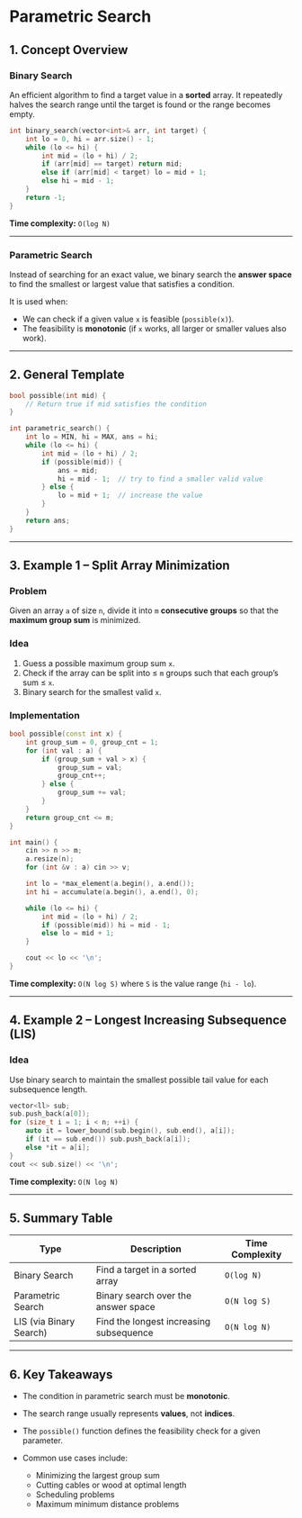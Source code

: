 # Parametric Search

## 1. Concept Overview

### Binary Search

An efficient algorithm to find a target value in a **sorted** array.
It repeatedly halves the search range until the target is found or the range becomes empty.

```cpp
int binary_search(vector<int>& arr, int target) {
    int lo = 0, hi = arr.size() - 1;
    while (lo <= hi) {
        int mid = (lo + hi) / 2;
        if (arr[mid] == target) return mid;
        else if (arr[mid] < target) lo = mid + 1;
        else hi = mid - 1;
    }
    return -1;
}
```

**Time complexity:** `O(log N)`

---

### Parametric Search

Instead of searching for an exact value, we binary search the **answer space** to find the smallest or largest value that satisfies a condition.

It is used when:

* We can check if a given value `x` is feasible (`possible(x)`).
* The feasibility is **monotonic** (if `x` works, all larger or smaller values also work).

---

## 2. General Template

```cpp
bool possible(int mid) {
    // Return true if mid satisfies the condition
}

int parametric_search() {
    int lo = MIN, hi = MAX, ans = hi;
    while (lo <= hi) {
        int mid = (lo + hi) / 2;
        if (possible(mid)) {
            ans = mid;
            hi = mid - 1;  // try to find a smaller valid value
        } else {
            lo = mid + 1;  // increase the value
        }
    }
    return ans;
}
```

---

## 3. Example 1 – Split Array Minimization

### Problem

Given an array `a` of size `n`, divide it into `m` **consecutive groups**
so that the **maximum group sum** is minimized.

### Idea

1. Guess a possible maximum group sum `x`.
2. Check if the array can be split into ≤ `m` groups such that each group’s sum ≤ `x`.
3. Binary search for the smallest valid `x`.

### Implementation

```cpp
bool possible(const int x) {
    int group_sum = 0, group_cnt = 1;
    for (int val : a) {
        if (group_sum + val > x) {
            group_sum = val;
            group_cnt++;
        } else {
            group_sum += val;
        }
    }
    return group_cnt <= m;
}

int main() {
    cin >> n >> m;
    a.resize(n);
    for (int &v : a) cin >> v;

    int lo = *max_element(a.begin(), a.end());
    int hi = accumulate(a.begin(), a.end(), 0);

    while (lo <= hi) {
        int mid = (lo + hi) / 2;
        if (possible(mid)) hi = mid - 1;
        else lo = mid + 1;
    }

    cout << lo << '\n';
}
```

**Time complexity:** `O(N log S)`
where `S` is the value range (`hi - lo`).

---

## 4. Example 2 – Longest Increasing Subsequence (LIS)

### Idea

Use binary search to maintain the smallest possible tail value for each subsequence length.

```cpp
vector<ll> sub;
sub.push_back(a[0]);
for (size_t i = 1; i < n; ++i) {
    auto it = lower_bound(sub.begin(), sub.end(), a[i]);
    if (it == sub.end()) sub.push_back(a[i]);
    else *it = a[i];
}
cout << sub.size() << '\n';
```

**Time complexity:** `O(N log N)`

---

## 5. Summary Table

| Type                    | Description                             | Time Complexity |
| ----------------------- | --------------------------------------- | --------------- |
| Binary Search           | Find a target in a sorted array         | `O(log N)`      |
| Parametric Search       | Binary search over the answer space     | `O(N log S)`    |
| LIS (via Binary Search) | Find the longest increasing subsequence | `O(N log N)`    |

---

## 6. Key Takeaways

* The condition in parametric search must be **monotonic**.
* The search range usually represents **values**, not **indices**.
* The `possible()` function defines the feasibility check for a given parameter.
* Common use cases include:

  * Minimizing the largest group sum
  * Cutting cables or wood at optimal length
  * Scheduling problems
  * Maximum minimum distance problems

